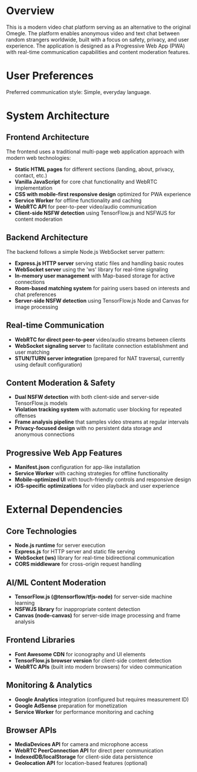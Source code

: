 # Overview

This is a modern video chat platform serving as an alternative to the original Omegle. The platform enables anonymous video and text chat between random strangers worldwide, built with a focus on safety, privacy, and user experience. The application is designed as a Progressive Web App (PWA) with real-time communication capabilities and content moderation features.

# User Preferences

Preferred communication style: Simple, everyday language.

# System Architecture

## Frontend Architecture
The frontend uses a traditional multi-page web application approach with modern web technologies:
- **Static HTML pages** for different sections (landing, about, privacy, contact, etc.)
- **Vanilla JavaScript** for core chat functionality and WebRTC implementation
- **CSS with mobile-first responsive design** optimized for PWA experience
- **Service Worker** for offline functionality and caching
- **WebRTC API** for peer-to-peer video/audio communication
- **Client-side NSFW detection** using TensorFlow.js and NSFWJS for content moderation

## Backend Architecture  
The backend follows a simple Node.js WebSocket server pattern:
- **Express.js HTTP server** serving static files and handling basic routes
- **WebSocket server** using the 'ws' library for real-time signaling
- **In-memory user management** with Map-based storage for active connections
- **Room-based matching system** for pairing users based on interests and chat preferences
- **Server-side NSFW detection** using TensorFlow.js Node and Canvas for image processing

## Real-time Communication
- **WebRTC for direct peer-to-peer** video/audio streams between clients
- **WebSocket signaling server** to facilitate connection establishment and user matching
- **STUN/TURN server integration** (prepared for NAT traversal, currently using default configuration)

## Content Moderation & Safety
- **Dual NSFW detection** with both client-side and server-side TensorFlow.js models
- **Violation tracking system** with automatic user blocking for repeated offenses
- **Frame analysis pipeline** that samples video streams at regular intervals
- **Privacy-focused design** with no persistent data storage and anonymous connections

## Progressive Web App Features
- **Manifest.json** configuration for app-like installation
- **Service Worker** with caching strategies for offline functionality
- **Mobile-optimized UI** with touch-friendly controls and responsive design
- **iOS-specific optimizations** for video playback and user experience

# External Dependencies

## Core Technologies
- **Node.js runtime** for server execution
- **Express.js** for HTTP server and static file serving
- **WebSocket (ws)** library for real-time bidirectional communication
- **CORS middleware** for cross-origin request handling

## AI/ML Content Moderation
- **TensorFlow.js (@tensorflow/tfjs-node)** for server-side machine learning
- **NSFWJS library** for inappropriate content detection
- **Canvas (node-canvas)** for server-side image processing and frame analysis

## Frontend Libraries
- **Font Awesome CDN** for iconography and UI elements
- **TensorFlow.js browser version** for client-side content detection
- **WebRTC APIs** (built into modern browsers) for video communication

## Monitoring & Analytics
- **Google Analytics** integration (configured but requires measurement ID)
- **Google AdSense** preparation for monetization
- **Service Worker** for performance monitoring and caching

## Browser APIs
- **MediaDevices API** for camera and microphone access
- **WebRTC PeerConnection API** for direct peer communication
- **IndexedDB/localStorage** for client-side data persistence
- **Geolocation API** for location-based features (optional)